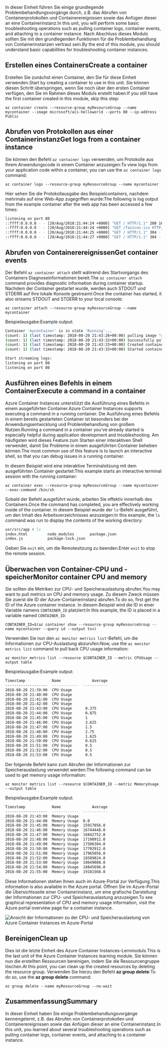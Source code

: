 <span data-ttu-id="35ed0-101">In dieser Einheit führen Sie einige grundlegende Problembehandlungsvorgänge durch, z.B. das Abrufen von Containerprotokollen und Containerereignissen sowie das Anfügen dieser an eine Containerinstanz.</span><span class="sxs-lookup"><span data-stu-id="35ed0-101">In this unit, you will perform some basic troubleshooting operations such as pulling container logs, container events, and attaching to a container instance.</span></span> <span data-ttu-id="35ed0-102">Nach Abschluss dieses Moduls sollten Sie mit den grundlegenden Funktionen für die Problembehandlung von Containerinstanzen vertraut sein.</span><span class="sxs-lookup"><span data-stu-id="35ed0-102">By the end of this module, you should understand basic capabilities for troubleshooting container instances.</span></span>

## <a name="create-a-container"></a><span data-ttu-id="35ed0-103">Erstellen eines Containers</span><span class="sxs-lookup"><span data-stu-id="35ed0-103">Create a container</span></span>

<span data-ttu-id="35ed0-104">Erstellen Sie zunächst einen Container, den Sie für diese Einheit verwenden.</span><span class="sxs-lookup"><span data-stu-id="35ed0-104">Start by creating a container to use in this unit.</span></span> <span data-ttu-id="35ed0-105">Sie können diesen Schritt überspringen, wenn Sie noch über den ersten Container verfügen, den Sie im Rahmen dieses Moduls erstellt haben:</span><span class="sxs-lookup"><span data-stu-id="35ed0-105">If you still have the first container created in this module, skip this step:</span></span>

```azurecli
az container create --resource-group myResourceGroup --name mycontainer --image microsoft/aci-helloworld --ports 80 --ip-address Public
```

## <a name="get-logs-from-a-container-instance"></a><span data-ttu-id="35ed0-106">Abrufen von Protokollen aus einer Containerinstanz</span><span class="sxs-lookup"><span data-stu-id="35ed0-106">Get logs from a container instance</span></span>

<span data-ttu-id="35ed0-107">Sie können den Befehl `az container logs` verwenden, um Protokolle aus Ihrem Anwendungscode in einem Container anzuzeigen:</span><span class="sxs-lookup"><span data-stu-id="35ed0-107">To view logs from your application code within a container, you can use the `az container logs` command:</span></span>

```azazurecli
az container logs --resource-group myResourceGroup --name mycontainer
```

<span data-ttu-id="35ed0-108">Hier sehen Sie die Protokollausgabe des Beispielcontainers, nachdem mehrmals auf eine Web-App zugegriffen wurde:</span><span class="sxs-lookup"><span data-stu-id="35ed0-108">The following is log output from the example container after the web app has been accessed a few times:</span></span>

```bash
listening on port 80
::ffff:0.0.0.0 - - [20/Aug/2018:21:44:24 +0000] "GET / HTTP/1.1" 200 1663 "-" "Mozilla/5.0 (Macintosh; Intel Mac OS X 10_13_6) AppleWebKit/537.36 (KHTML, like Gecko) Chrome/68.0.3440.106 Safari/537.36"
::ffff:0.0.0.0 - - [20/Aug/2018:21:44:24 +0000] "GET /favicon.ico HTTP/1.1" 404 150 "http://23.101.136.193/" "Mozilla/5.0 (Macintosh; Intel Mac OS X 10_13_6) AppleWebKit/537.36 (KHTML, like Gecko) Chrome/68.0.3440.106 Safari/537.36"
::ffff:0.0.0.0 - - [20/Aug/2018:21:44:25 +0000] "GET / HTTP/1.1" 304 - "-" "Mozilla/5.0 (Macintosh; Intel Mac OS X 10_13_6) AppleWebKit/537.36 (KHTML, like Gecko) Chrome/68.0.3440.106 Safari/537.36"
::ffff:0.0.0.0 - - [20/Aug/2018:21:44:27 +0000] "GET / HTTP/1.1" 304 - "-" "Mozilla/5.0 (Macintosh; Intel Mac OS X 10_13_6) AppleWebKit/537.36 (KHTML, like Gecko) Chrome/68.0.3440.106 Safari/537.36"
```

## <a name="get-container-events"></a><span data-ttu-id="35ed0-109">Abrufen von Containerereignissen</span><span class="sxs-lookup"><span data-stu-id="35ed0-109">Get container events</span></span>

<span data-ttu-id="35ed0-110">Der Befehl `az container attach` stellt während des Startvorgangs des Containers Diagnoseinformationen bereit.</span><span class="sxs-lookup"><span data-stu-id="35ed0-110">The `az container attach` command provides diagnostic information during container startup.</span></span> <span data-ttu-id="35ed0-111">Nachdem der Container gestartet wurde, werden auch STDOUT und STDERR auf Ihre lokale Konsole gestreamt:</span><span class="sxs-lookup"><span data-stu-id="35ed0-111">Once the container has started, it also streams STDOUT and STDERR to your local console:</span></span>

```azazurecli
az container attach --resource-group myResourceGroup --name mycontainer
```

<span data-ttu-id="35ed0-112">Beispielausgabe:</span><span class="sxs-lookup"><span data-stu-id="35ed0-112">Example output:</span></span>


```bash
Container 'mycontainer' is in state 'Running'...
(count: 1) (last timestamp: 2018-08-20 21:43:26+00:00) pulling image "microsoft/aci-helloworld"
(count: 1) (last timestamp: 2018-08-20 21:43:32+00:00) Successfully pulled image "microsoft/aci-helloworld"
(count: 1) (last timestamp: 2018-08-20 21:43:33+00:00) Created container
(count: 1) (last timestamp: 2018-08-20 21:43:33+00:00) Started container

Start streaming logs:
listening on port 80
listening on port 80
```

## <a name="execute-a-command-in-a-container"></a><span data-ttu-id="35ed0-113">Ausführen eines Befehls in einem Container</span><span class="sxs-lookup"><span data-stu-id="35ed0-113">Execute a command in a container</span></span>

<span data-ttu-id="35ed0-114">Azure Container Instances unterstützt die Ausführung eines Befehls in einem ausgeführten Container.</span><span class="sxs-lookup"><span data-stu-id="35ed0-114">Azure Container Instances supports executing a command in a running container.</span></span> <span data-ttu-id="35ed0-115">Die Ausführung eines Befehls in einem bereits gestarteten Container ist besonders bei der Anwendungsentwicklung und Problembehandlung von großem Nutzen.</span><span class="sxs-lookup"><span data-stu-id="35ed0-115">Running a command in a container you've already started is especially helpful during application development and troubleshooting.</span></span> <span data-ttu-id="35ed0-116">Am häufigsten wird dieses Feature zum Starten einer interaktiven Shell verwendet, damit Sie Probleme in einem ausgeführten Container beheben können.</span><span class="sxs-lookup"><span data-stu-id="35ed0-116">The most common use of this feature is to launch an interactive shell, so that you can debug issues in a running container.</span></span>

<span data-ttu-id="35ed0-117">In diesem Beispiel wird eine interaktive Terminalsitzung mit dem ausgeführten Container gestartet:</span><span class="sxs-lookup"><span data-stu-id="35ed0-117">This example starts an interactive terminal session with the running container:</span></span>

```azurecli
az container exec --resource-group myResourceGroup --name mycontainer --exec-command /bin/sh
```

<span data-ttu-id="35ed0-118">Sobald der Befehl ausgeführt wurde, arbeiten Sie effektiv innerhalb des Containers.</span><span class="sxs-lookup"><span data-stu-id="35ed0-118">Once the command has completed, you are effectively working inside of the container.</span></span> <span data-ttu-id="35ed0-119">In diesem Beispiel wurde der `ls`-Befehl ausgeführt, um den Inhalt des Arbeitsverzeichnisses anzuzeigen:</span><span class="sxs-lookup"><span data-stu-id="35ed0-119">In this example, the `ls` command was run to display the contents of the working directory:</span></span>

```bash
usr/src/app # ls
index.html         node_modules       package.json
index.js           package-lock.json
```

<span data-ttu-id="35ed0-120">Geben Sie `exit` ein, um die Remotesitzung zu beenden.</span><span class="sxs-lookup"><span data-stu-id="35ed0-120">Enter `exit` to stop the remote session.</span></span>

## <a name="monitor-container-cpu-and-memory"></a><span data-ttu-id="35ed0-121">Überwachen von Container-CPU und -speicher</span><span class="sxs-lookup"><span data-stu-id="35ed0-121">Monitor container CPU and memory</span></span>

<span data-ttu-id="35ed0-122">Sie sollten die Metriken zur CPU- und Speicherauslastung abrufen.</span><span class="sxs-lookup"><span data-stu-id="35ed0-122">You may want to pull metrics on CPU and memory usage.</span></span> <span data-ttu-id="35ed0-123">Zu diesem Zweck müssen Sie zuerst die ID der Azure-Containerinstanz abrufen.</span><span class="sxs-lookup"><span data-stu-id="35ed0-123">To do so, first get the ID of the Azure container instance.</span></span> <span data-ttu-id="35ed0-124">In diesem Beispiel wird die ID in einer Variable namens `CONTAINER_ID` platziert:</span><span class="sxs-lookup"><span data-stu-id="35ed0-124">In this example, the ID is placed in a variable named `CONTAINER_ID`:</span></span>

```azurecli
CONTAINER_ID=$(az container show --resource-group myResourceGroup --name mycontainer --query id --output tsv)
```

<span data-ttu-id="35ed0-125">Verwenden Sie nun den `az monitor metrics list`-Befehl, um die Informationen zur CPU-Auslastung abzurufen:</span><span class="sxs-lookup"><span data-stu-id="35ed0-125">Now, use the `az monitor metrics list` command to pull back CPU usage information:</span></span>

```azurecli
az monitor metrics list --resource $CONTAINER_ID --metric CPUUsage --output table
```

<span data-ttu-id="35ed0-126">Beispielausgabe:</span><span class="sxs-lookup"><span data-stu-id="35ed0-126">Example output:</span></span>

```bash
Timestamp            Name              Average
-------------------  ------------  -----------
2018-08-20 21:39:00  CPU Usage
2018-08-20 21:40:00  CPU Usage
2018-08-20 21:41:00  CPU Usage
2018-08-20 21:42:00  CPU Usage
2018-08-20 21:43:00  CPU Usage      0.375
2018-08-20 21:44:00  CPU Usage      0.875
2018-08-20 21:45:00  CPU Usage      1
2018-08-20 21:46:00  CPU Usage      3.625
2018-08-20 21:47:00  CPU Usage      1.5
2018-08-20 21:48:00  CPU Usage      2.75
2018-08-20 21:49:00  CPU Usage      1.625
2018-08-20 21:50:00  CPU Usage      0.625
2018-08-20 21:51:00  CPU Usage      0.5
2018-08-20 21:52:00  CPU Usage      0.5
2018-08-20 21:53:00  CPU Usage      0.5
```

<span data-ttu-id="35ed0-127">Der folgende Befehl kann zum Abrufen der Informationen zur Speicherauslastung verwendet werden:</span><span class="sxs-lookup"><span data-stu-id="35ed0-127">The following command can be used to get memory usage information:</span></span>

```azurecli
az monitor metrics list --resource $CONTAINER_ID --metric MemoryUsage --output table
```

<span data-ttu-id="35ed0-128">Beispielausgabe:</span><span class="sxs-lookup"><span data-stu-id="35ed0-128">Example output:</span></span>

```bash
Timestamp            Name              Average
-------------------  ------------  -----------
2018-08-20 21:43:00  Memory Usage
2018-08-20 21:44:00  Memory Usage  0.0
2018-08-20 21:45:00  Memory Usage  15917056.0
2018-08-20 21:46:00  Memory Usage  16744448.0
2018-08-20 21:47:00  Memory Usage  16842752.0
2018-08-20 21:48:00  Memory Usage  17190912.0
2018-08-20 21:49:00  Memory Usage  17506304.0
2018-08-20 21:50:00  Memory Usage  17702912.0
2018-08-20 21:51:00  Memory Usage  17965056.0
2018-08-20 21:52:00  Memory Usage  18509824.0
2018-08-20 21:53:00  Memory Usage  18649088.0
2018-08-20 21:54:00  Memory Usage  18845696.0
2018-08-20 21:55:00  Memory Usage  19181568.0
```

<span data-ttu-id="35ed0-129">Diese Informationen stehen Ihnen auch im Azure-Portal zur Verfügung.</span><span class="sxs-lookup"><span data-stu-id="35ed0-129">This information is also available in the Azure portal.</span></span> <span data-ttu-id="35ed0-130">Öffnen Sie im Azure-Portal die Übersichtsseite einer Containerinstanz, um eine grafische Darstellung der Informationen zur CPU- und Speicherauslastung anzuzeigen.</span><span class="sxs-lookup"><span data-stu-id="35ed0-130">To see graphical representation of CPU and memory usage information, visit the Azure portal overview page for a container instance.</span></span>

![Ansicht der Informationen zu der CPU- und Speicherauslastung von Azure Container Instances im Azure-Portal](../media-draft/cpu-memory.png)

## <a name="clean-up"></a><span data-ttu-id="35ed0-132">Bereinigen</span><span class="sxs-lookup"><span data-stu-id="35ed0-132">Clean up</span></span>

<span data-ttu-id="35ed0-133">Dies ist die letzte Einheit des Azure Container Instances-Lernmoduls.</span><span class="sxs-lookup"><span data-stu-id="35ed0-133">This is the last unit of the Azure Container Instances learning module.</span></span> <span data-ttu-id="35ed0-134">Sie können nun die erstellten Ressourcen bereinigen, indem Sie die Ressourcengruppe löschen.</span><span class="sxs-lookup"><span data-stu-id="35ed0-134">At this point, you can clean up the created resources by deleting the resource group.</span></span> <span data-ttu-id="35ed0-135">Verwenden Sie hierzu den Befehl **az group delete**:</span><span class="sxs-lookup"><span data-stu-id="35ed0-135">To do so, use the **az group delete** command:</span></span>

```azurecli
az group delete --name myResourceGroup --no-wait
```

## <a name="summary"></a><span data-ttu-id="35ed0-136">Zusammenfassung</span><span class="sxs-lookup"><span data-stu-id="35ed0-136">Summary</span></span>

<span data-ttu-id="35ed0-137">In dieser Einheit haben Sie einige Problembehandlungsvorgänge kennengelernt, z.B. das Abrufen von Containerprotokollen und Containerereignissen sowie das Anfügen dieser an eine Containerinstanz.</span><span class="sxs-lookup"><span data-stu-id="35ed0-137">In this unit, you learned about several troubleshooting operations such as pulling container logs, container events, and attaching to a container instance.</span></span>